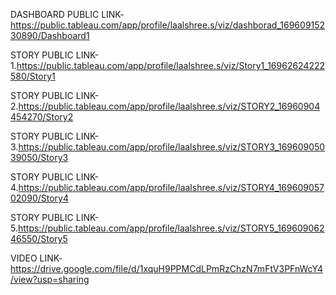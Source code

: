 DASHBOARD PUBLIC LINK-https://public.tableau.com/app/profile/laalshree.s/viz/dashborad_16960915230890/Dashboard1


STORY PUBLIC LINK-1.https://public.tableau.com/app/profile/laalshree.s/viz/Story1_16962624222580/Story1   


STORY PUBLIC LINK-2.https://public.tableau.com/app/profile/laalshree.s/viz/STORY2_16960904454270/Story2


STORY PUBLIC LINK-3.https://public.tableau.com/app/profile/laalshree.s/viz/STORY3_16960905039050/Story3


STORY PUBLIC LINK-4.https://public.tableau.com/app/profile/laalshree.s/viz/STORY4_16960905702090/Story4


STORY PUBLIC LINK-5.https://public.tableau.com/app/profile/laalshree.s/viz/STORY5_16960906246550/Story5


VIDEO LINK- https://drive.google.com/file/d/1xquH9PPMCdLPmRzChzN7mFtV3PFnWcY4/view?usp=sharing


